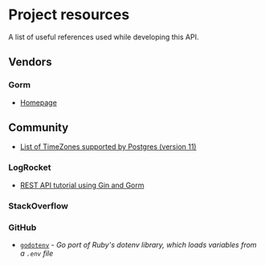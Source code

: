 # Project resources

A list of useful references used while developing this API.

## Vendors

### Gorm

* [Homepage](https://gorm.io/index.html)

## Community

* [List of TimeZones supported by Postgres (version 11)](https://bill.harding.blog/2020/03/21/list-of-postgres-11-time-zones/)

### LogRocket

* [REST API tutorial using Gin and Gorm](https://blog.logrocket.com/rest-api-golang-gin-gorm/)

### StackOverflow

### GitHub

* [`godotenv`](https://github.com/joho/godotenv) - _Go port of Ruby's dotenv library, which loads variables from a `.env` file_
